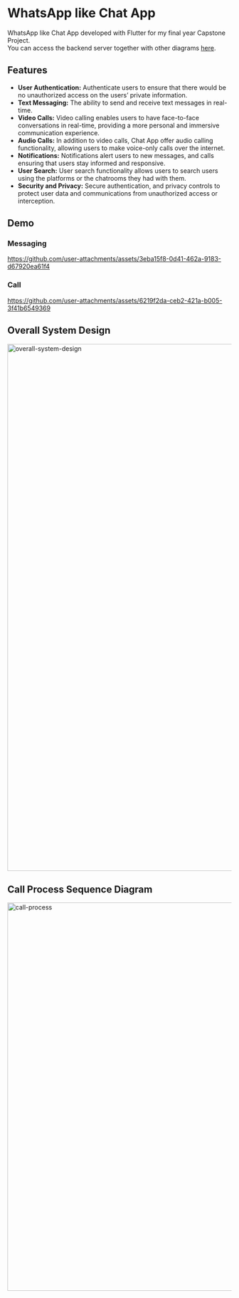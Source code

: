 # WhatsApp like Chat App
WhatsApp like Chat App developed with Flutter for my final year Capstone Project. \
You can access the backend server together with other diagrams [here](https://github.com/Swan276/spring-chatapp).

## Features
- **User Authentication:** Authenticate users to ensure that there would be no unauthorized access on the users’ private information.
- **Text Messaging:** The ability to send and receive text messages in real-time.
- **Video Calls:** Video calling enables users to have face-to-face conversations in real-time, providing a more personal and immersive communication experience.
- **Audio Calls:** In addition to video calls, Chat App offer audio calling functionality, allowing users to make voice-only calls over the internet.
- **Notifications:** Notifications alert users to new messages, and calls ensuring that users stay informed and responsive.
- **User Search:** User search functionality allows users to search users using the platforms or the chatrooms they had with them.
- **Security and Privacy:** Secure authentication, and privacy controls to protect user data and communications from unauthorized access or interception.

## Demo 
### Messaging
https://github.com/user-attachments/assets/3eba15f8-0d41-462a-9183-d67920ea61f4

### Call
https://github.com/user-attachments/assets/6219f2da-ceb2-421a-b005-3f41b6549369

## Overall System Design
<img width="2373" height="1185" alt="overall-system-design" src="https://github.com/user-attachments/assets/0bbbeb34-2f53-477b-be0a-8083f9b725b9" />

## Call Process Sequence Diagram
<img width="2100" height="873" alt="call-process" src="https://github.com/user-attachments/assets/8f09c6d4-80b9-4440-a7e7-eeb65bcaca8b" />
